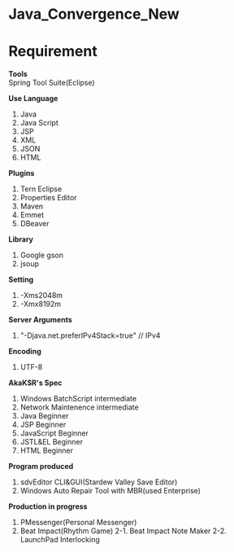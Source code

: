 # Java_Convergence_New
# Requirement
<b>Tools</b><br>
Spring Tool Suite(Eclipse)

<b>Use Language</b><br>
1. Java
2. Java Script
3. JSP
4. XML
5. JSON
6. HTML

<b>Plugins</b><br>
1. Tern Eclipse
2. Properties Editor
3. Maven
4. Emmet
5. DBeaver

<b>Library</b><br>
1. Google gson
2. jsoup

<b>Setting</b><br>
1. -Xms2048m
2. -Xmx8192m

<b>Server Arguments</b><br>
1. "-Djava.net.preferIPv4Stack=true" // IPv4

<b>Encoding</b><br>
1. UTF-8

<b>AkaKSR's Spec</b><br>
1. Windows BatchScript intermediate
2. Network Maintenence intermediate
3. Java Beginner
4. JSP Beginner
5. JavaScript Beginner
6. JSTL&EL Beginner
7. HTML Beginner

<b>Program produced</b>
1. sdvEditor CLI&GUI(Stardew Valley Save Editor)
2. Windows Auto Repair Tool with MBR(used Enterprise)

<b>Production in progress</b>
1. PMessenger(Personal Messenger)
2. Beat Impact(Rhythm Game)
2-1. Beat Impact Note Maker
2-2. LaunchPad Interlocking
